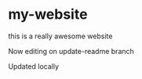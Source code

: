 # my-website

this is a really awesome website

Now editing on update-readme branch

Updated locally